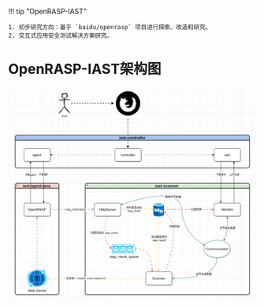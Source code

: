 !!! tip "OpenRASP-IAST"

    1. 初步研究方向：基于 `baidu/openrasp` 项目进行探索、改造和研究。
    2. 交互式应用安全测试解决方案研究。

# OpenRASP-IAST架构图

![架构图](整体架构图.png)
